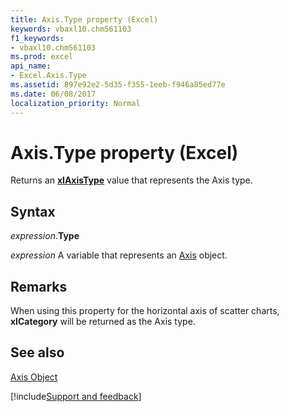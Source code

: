 ```yaml
---
title: Axis.Type property (Excel)
keywords: vbaxl10.chm561103
f1_keywords:
- vbaxl10.chm561103
ms.prod: excel
api_name:
- Excel.Axis.Type
ms.assetid: 897e92e2-5d35-f355-1eeb-f946a85ed77e
ms.date: 06/08/2017
localization_priority: Normal
---
```



# Axis.Type property (Excel)

Returns an  **[xlAxisType](Excel.XlAxisType.md)** value that represents the Axis type.


## Syntax

_expression_.**Type**

_expression_ A variable that represents an [Axis](Excel.Axis-graph-object.md) object.


## Remarks

When using this property for the horizontal axis of scatter charts,  **xlCategory** will be returned as the Axis type.


## See also


[Axis Object](Excel.Axis(object).md)

[!include[Support and feedback](~/includes/feedback-boilerplate.md)]